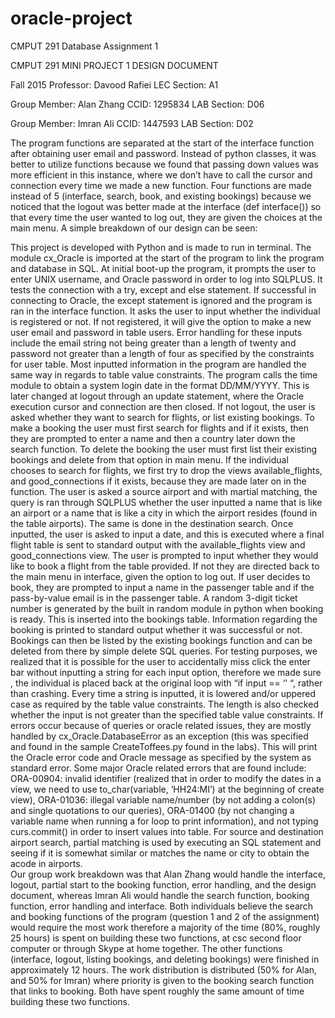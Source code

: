 # oracle-project
CMPUT 291 Database Assignment 1 

CMPUT 291 MINI PROJECT 1 DESIGN DOCUMENT


Fall 2015
Professor: Davood Rafiei
LEC Section: A1

Group Member: Alan Zhang 
CCID: 1295834
LAB Section: D06 

Group Member: Imran Ali
CCID: 1447593
LAB Section: D02

The program functions are separated at the start of the interface function after obtaining user email and password. Instead of python classes, it was better to utilize functions because we found that passing down values was more efficient in this instance, where we don’t have to call the cursor and connection every time we made a new function. Four functions are made instead of 5 (interface, search, book, and existing bookings) because we noticed that the logout was better made at the interface (def interface()) so that every time the user wanted to log out, they are given the choices at the main menu.  A simple breakdown of our design can be seen:

This project is developed with Python and is made to run in terminal. The module cx_Oracle is imported at the start of the program to link the program and database in SQL. At initial boot-up the program, it prompts the user to enter UNIX username, and Oracle password in order to log into SQLPLUS. It tests the connection with a try, except and else statement. If successful in connecting to Oracle, the except statement is ignored and the program is ran in the interface function. It asks the user to input whether the individual is registered or not. If not registered, it will give the option to make a new user email and password in table users. Error handling for these inputs include the email string not being greater than a length of twenty and password not greater than a length of four as specified by the constraints for user table.  Most inputted information in the program are handled the same way in regards to table value constraints. The program calls the time module to obtain a system login date in the format DD/MM/YYYY.  This is later changed at logout through an update statement, where the Oracle execution cursor and connection are then closed.  If not logout, the user is asked whether they want to search for flights, or list existing bookings. To make a booking the user must first search for flights and if it exists, then they are prompted to enter a name and then a country later down the search function. To delete the booking the user must first list their existing bookings and delete from that option in main menu. If the individual chooses to search for flights, we first try to drop the views available_flights, and good_connections if it exists, because they are made later on in the function.  The user is asked a source airport and with martial matching, the query is ran through SQLPLUS whether the user inputted a name that is like an airport or a name that is like a city in which the airport resides (found in the table airports).  The same is done in the destination search. Once inputted, the user is asked to input a date, and this is executed where a final flight table is sent to standard output with the available_flights view and good_connections view. The user is prompted to input whether they would like to book a flight from the table provided. If not they are directed back to the main menu in interface, given the option to log out. If user decides to book, they are prompted to input a name in the passenger table and if the pass-by-value email is in the passenger table. A random 3-digit ticket number is generated by the built in random module in python when booking is ready. This is inserted into the bookings table. Information regarding the booking is printed to standard output whether it was successful or not. Bookings can then be listed by the existing bookings function and can be deleted from there by simple delete SQL queries.
	For testing purposes, we realized that it is possible for the user to accidentally miss click the enter bar without inputting a string for each input option, therefore we made sure , the individual is placed back at the original loop with “if input == ‘’ “, rather than crashing. Every time a string is inputted, it is lowered and/or uppered case as required by the table value constraints. The length is also checked whether the input is not greater than the specified table value constraints. If errors occur because of queries or oracle related issues, they are mostly handled by cx_Oracle.DatabaseError as an exception (this was specified and found in the sample CreateToffees.py found in the labs).  This will print the Oracle error code and Oracle message as specified by the system as standard error.  Some major Oracle related errors that are found include: ORA-00904: invalid identifier (realized that in order to modify the dates in a view, we need to use to_char(variable, ‘HH24:MI’) at the beginning of create view), ORA-01036: illegal variable name/number (by not adding a colon(s) and single quotations to our queries), ORA-01400 (by not changing a variable name when running a for loop to print information), and not typing curs.commit() in order to insert values into table. For source and destination airport search, partial matching is used by executing an SQL statement and seeing if it is somewhat similar or matches the name or city to obtain the acode in airports.   
	Our group work breakdown was that Alan Zhang would handle the interface, logout, partial start to the booking function, error handling, and the design document, whereas Imran Ali would handle the search function, booking function, error handling and interface. Both individuals believe the search and booking functions of the program (question 1 and 2 of the assignment) would require the most work therefore a majority of the time (80%, roughly 25 hours) is spent on building these two functions, at csc second floor computer or through Skype at home together. The other functions (interface, logout, listing bookings, and deleting bookings) were finished in approximately 12 hours. The work distribution is distributed (50% for Alan, and 50% for Imran) where priority is given to the booking search function that links to booking. Both have spent roughly the same amount of time building these two functions.



